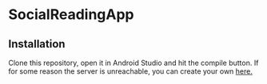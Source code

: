# SocialReadingApp

## Installation
Clone this repository, open it in Android Studio and hit the compile button.
If for some reason the server is unreachable, you can create your own [here.](https://www.github.com/tr4wzified/SocialReadingAppServer)
